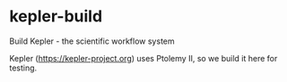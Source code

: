# kepler-build

Build Kepler - the scientific workflow system

Kepler (https://kepler-project.org) uses Ptolemy II, so we build it
here for testing.
